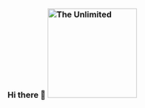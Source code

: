 ### Hi there 👋 <img src="[https://github.com/AlexeyShpavda/alexeyshpavda/blob/master/assets/the_unlimited.png](https://avatars.mds.yandex.net/i?id=70faa93a7c8843d9447006223a5c34f8751227ed-10176094-images-thumbs&n=13)" alt="The Unlimited" width="180"/>

<!--
**kurgulana/kurgulana** is a ✨ _special_ ✨ repository because its `README.md` (this file) appears on your GitHub profile.

Here are some ideas to get you started:

- 🔭 I’m currently working on ...
- 🌱 I’m currently learning ...
- 👯 I’m looking to collaborate on ...
- 🤔 I’m looking for help with ...
- 💬 Ask me about ...
- 📫 How to reach me: ...
- 😄 Pronouns: ...
- ⚡ Fun fact: ...
-->
